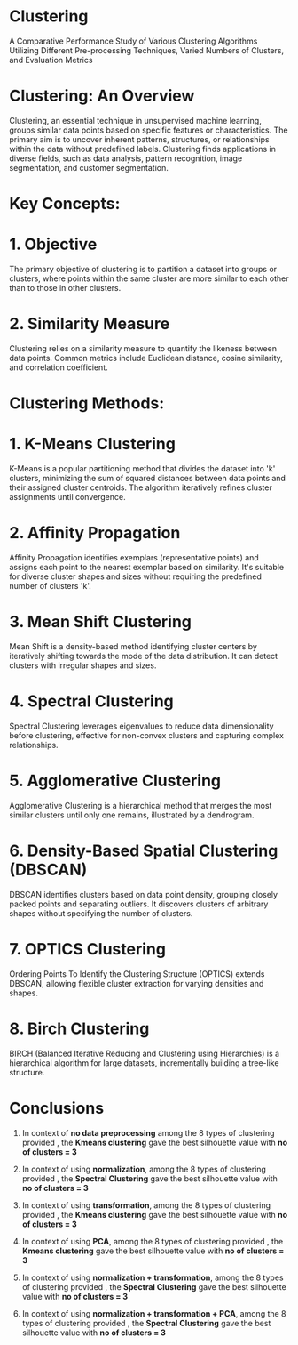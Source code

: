 
# Clustering
A Comparative Performance Study of Various Clustering Algorithms Utilizing Different Pre-processing Techniques, Varied Numbers of Clusters, and Evaluation Metrics

# Clustering: An Overview
Clustering, an essential technique in unsupervised machine learning, groups similar data points based on specific features or characteristics. The primary aim is to uncover inherent patterns, structures, or relationships within the data without predefined labels. Clustering finds applications in diverse fields, such as data analysis, pattern recognition, image segmentation, and customer segmentation.

# Key Concepts:
# 1. Objective
The primary objective of clustering is to partition a dataset into groups or clusters, where points within the same cluster are more similar to each other than to those in other clusters.

# 2. Similarity Measure
Clustering relies on a similarity measure to quantify the likeness between data points. Common metrics include Euclidean distance, cosine similarity, and correlation coefficient.

# Clustering Methods:
# 1. K-Means Clustering
K-Means is a popular partitioning method that divides the dataset into 'k' clusters, minimizing the sum of squared distances between data points and their assigned cluster centroids. The algorithm iteratively refines cluster assignments until convergence.

# 2. Affinity Propagation
Affinity Propagation identifies exemplars (representative points) and assigns each point to the nearest exemplar based on similarity. It's suitable for diverse cluster shapes and sizes without requiring the predefined number of clusters 'k'.

# 3. Mean Shift Clustering
Mean Shift is a density-based method identifying cluster centers by iteratively shifting towards the mode of the data distribution. It can detect clusters with irregular shapes and sizes.

# 4. Spectral Clustering
Spectral Clustering leverages eigenvalues to reduce data dimensionality before clustering, effective for non-convex clusters and capturing complex relationships.

# 5. Agglomerative Clustering
Agglomerative Clustering is a hierarchical method that merges the most similar clusters until only one remains, illustrated by a dendrogram.

# 6. Density-Based Spatial Clustering (DBSCAN)
DBSCAN identifies clusters based on data point density, grouping closely packed points and separating outliers. It discovers clusters of arbitrary shapes without specifying the number of clusters.

# 7. OPTICS Clustering
Ordering Points To Identify the Clustering Structure (OPTICS) extends DBSCAN, allowing flexible cluster extraction for varying densities and shapes.

# 8. Birch Clustering
BIRCH (Balanced Iterative Reducing and Clustering using Hierarchies) is a hierarchical algorithm for large datasets, incrementally building a tree-like structure.
# Conclusions

1. In context of **no data preprocessing** among the 8 types of clustering provided , the **Kmeans clustering** gave the best silhouette value with **no of clusters = 3**

2. In context of using **normalization**, among the 8 types of clustering provided , the **Spectral Clustering** gave the best silhouette value with **no of clusters = 3**

3. In context of using **transformation**, among the 8 types of clustering provided , the **Kmeans clustering** gave the best silhouette value with **no of clusters = 3**

4. In context of using **PCA**, among the 8 types of clustering provided , the **Kmeans clustering** gave the best silhouette value with **no of clusters = 3**
 
5. In context of using **normalization + transformation**, among the 8 types of clustering provided , the **Spectral Clustering** gave the best silhouette value with **no of clusters = 3**

6. In context of using **normalization + transformation + PCA**, among the 8 types of clustering provided , the **Spectral Clustering** gave the best silhouette value with **no of clusters = 3**
